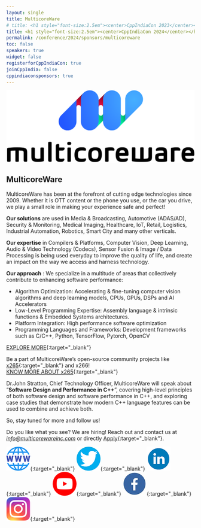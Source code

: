 ```yaml
---
layout: single
title: MulticoreWare
# title: <h1 style="font-size:2.5em"><center>CppIndiaCon 2023</center></h1><center><p style="font-size:1.5em">Gold Sponsor
title: <h1 style="font-size:2.5em"><center>CppIndiaCon 2024</center></h1><center><p style="font-size:1.5em">The C++ festival of India</p><p style="font-size:1.5em"><mark style="background-color:gold;"><strong>Gold Sponsor</strong></mark>
permalink: /conference/2024/sponsors/multicoreware
toc: false
speakers: true
widget: false
registerforCppIndiaCon: true
joinCppIndia: false
cppindiaconsponsors: true
---
```

<div style="text-align: center;">
  <a href="https://multicorewareinc.com/what-we-do/performance-engineering/overview/" target="_blank">
    <img src="/conference/2024/sponsors/multicoreware.png" alt="title: MulticoreWare" title="title: MulticoreWare">
  </a>
</div>

## MulticoreWare

MulticoreWare has been at the forefront of cutting edge technologies since 2009. Whether it is OTT content or the phone you use, or the car you drive, we play a small role in making your experience safe and perfect! 

**Our solutions** are used in Media & Broadcasting, Automotive (ADAS/AD), Security & Monitoring,  Medical Imaging, Healthcare, IoT, Retail, Logistics, Industrial Automation, Robotics, Smart City and many other verticals. 

**Our expertise** in Compilers & Platforms, Computer Vision, Deep Learning, Audio & Video Technology (Codecs), Sensor Fusion & Image / Data Processing is being used everyday to improve the quality of life, and create an impact on the way we access and harness technology. 

**Our approach** : We specialize in a multitude of areas that collectively contribute to enhancing software performance:

- Algorithm Optimization: Accelerating & fine-tuning computer vision algorithms and deep learning models, CPUs, GPUs, DSPs and AI Accelerators
- Low-Level Programming Expertise: Assembly language & intrinsic functions & Embedded Systems architectures. 
- Platform Integration: High performance software optimization
- Programming Languages and Frameworks: Development frameworks such as C/C++, Python, TensorFlow, Pytorch, OpenCV

[EXPLORE MORE](https://multicorewareinc.com/what-we-do/performance-engineering/overview/){:target="_blank"}

Be a part of MulticoreWare’s open-source community projects like [x265](https://www.x265.org/){:target="_blank"} and x266!<br>
[KNOW MORE ABOUT x265](https://github.com/videolan/x265){:target="_blank"}

Dr.John Stratton, Chief Technology Officer, MulticoreWare will speak about “**Software Design and Performance in C++**”, covering high-level principles of both software design and software performance in C++, and exploring case studies that demonstrate how modern C++ language features can be used to combine and achieve both. 

So, stay tuned for more and follow us!

Do you like what you see? We are hiring! Reach out and contact us at *info@multicorewareinc.com* or directly [Apply](https://multicorewareinc.com/careers/){:target="_blank"}.

[![MulticoreWare](/assets/images/www.png "MulticoreWare")](https://multicorewareinc.com/){:target="_blank"}
[![MulticoreWare](/assets/images/twitter.png "MulticoreWare")](https://twitter.com/MulticoreWare){:target="_blank"}
[![MulticoreWare](/assets/images/linkedin.png "MulticoreWare")](https://www.linkedin.com/company/multicoreware-inc/){:target="_blank"}
[![MulticoreWare](/assets/images/you-tube.png "MulticoreWare")](https://www.youtube.com/channel/UCXZ1A1MzS5JwBqwBkNfsBBw?sub_confirmation=1){:target="_blank"}
[![MulticoreWare](/assets/images/facebook.jpg "MulticoreWare")](https://www.facebook.com/multicoreware){:target="_blank"}
[![MulticoreWare](/assets/images/instagram.png "MulticoreWare")](https://www.instagram.com/multicoreware.inc/){:target="_blank"}
